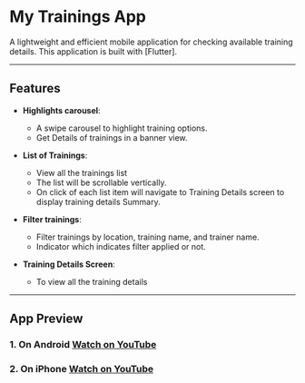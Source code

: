 # My Trainings App

A lightweight and efficient mobile application for checking available training details. This application is built with [Flutter].

---

## Features

- **Highlights carousel**:

  - A swipe carousel to highlight training options.
  - Get Details of trainings in a banner view.

- **List of Trainings**:

  - View all the trainings list
  - The list will be scrollable vertically.
  - On click of each list item will navigate to Training Details screen to display training details Summary.

- **Filter trainings**:

  - Filter trainings by location, training name, and trainer name.
  - Indicator which indicates filter applied or not.

- **Training Details Screen**:
  - To view all the training details

---

## App Preview

### 1. On Android [Watch on YouTube](https://youtube.com/shorts/lDj3Zg1zA2A)

### 2. On iPhone [Watch on YouTube](https://youtube.com/shorts/lDj3Zg1zA2A)
